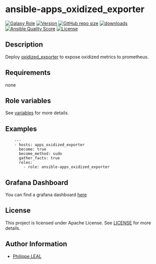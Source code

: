 # ansible-apps_oxidized_exporter

[![Galaxy Role](https://img.shields.io/badge/galaxy-apps_oxidized_exporter-purple?style=flat)](https://galaxy.ansible.com/lotusnoir/apps_oxidized_exporter)
[![Version](https://img.shields.io/github/release/lotusnoir/ansible-apps_oxidized_exporter.svg)](https://github.com/lotusnoir/ansible-apps_oxidized_exporter/releases/latest)
[![GitHub repo size](https://img.shields.io/github/repo-size/lotusnoir/ansible-apps_oxidized_exporter?color=orange&style=flat)](https://galaxy.ansible.com/lotusnoir/apps_oxidized_exporter)
[![downloads](https://img.shields.io/ansible/role/d/52260)](https://galaxy.ansible.com/lotusnoir/apps_oxidized_exporter)
[![Ansible Quality Score](https://img.shields.io/ansible/quality/52260)](https://galaxy.ansible.com/lotusnoir/apps_oxidized_exporter)
[![License](https://img.shields.io/badge/license-Apache--2.0-brightgreen?style=flat)](https://opensource.org/licenses/Apache-2.0)

## Description

Deploy [oxidized_exporter](https://github.com/momorientes/oxidized_exporter) to expose oxidized metrics to prometheus.
## Requirements

none

## Role variables

See [variables](/defaults/main.yml) for more details.

## Examples

        ---
        - hosts: apps_oxidized_exporter
          become: true
          become_method: sudo
          gather_facts: true
          roles:
            - role: ansible-apps_oxidized_exporter

## Grafana Dashboard

You can find a grafana dashboard [here](https://grafana.com/grafana/dashboards/13556)

## License

This project is licensed under Apache License. See [LICENSE](/LICENSE) for more details.

## Author Information

- [Philippe LEAL](https://github.com/lotusnoir)
